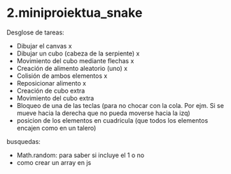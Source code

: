 # 2.miniproiektua_snake

Desglose de tareas:
-	Dibujar el canvas x
-	Dibujar un cubo (cabeza de la serpiente) x
-	Movimiento del cubo mediante flechas x
-	Creación de alimento aleatorio (uno) x 
-	Colisión de ambos elementos x
-	Reposicionar alimento x
-	Creación de cubo extra
-	Movimiento del cubo extra
-	Bloqueo de una de las teclas (para no chocar con la cola. Por ejm. Si se mueve hacia la derecha que no pueda moverse hacia la izq)
-   posicion de los elementos en cuadricula (que todos los elementos encajen como en un talero)


busquedas:
- Math.random: para saber si incluye el 1 o no
- como crear un array en js